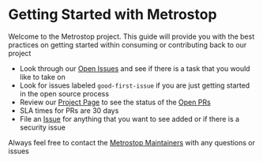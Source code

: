 # Getting Started with Metrostop

Welcome to the Metrostop project. This guide will provide you with the best practices on getting started within consuming or contributing back to our project


- Look through our [Open Issues](https://github.com/FannieMaeOpenSource/metrostop/issues) and see if there is a task that you would like to take on
- Look for issues labeled `good-first-issue` if you are just getting started in the open source process
- Review our [Project Page](https://github.com/FannieMaeOpenSource/metrostop/projects?query=is%3Aopen) to see the status of the [Open PRs](https://github.com/FannieMaeOpenSource/metrostop/pulls)
- SLA times for PRs are 30 days
- File an [Issue](https://github.com/FannieMaeOpenSource/metrostop/issues) for anything that you want to see added or if there is a security issue

Always feel free to contact the [Metrostop Maintainers](metrostop_maintainers@fanniemae.com) with any questions or issues 

